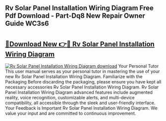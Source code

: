 ## Rv Solar Panel Installation Wiring Diagram Free Pdf Download - Part-Dq8 New Repair Owner Guide WC3s6

# <h2><a href="http://dfphszo.blite.top/?on=Rv+Solar+Panel+Installation+Wiring+Diagram">🔗Download New 👉🔴 Rv Solar Panel Installation Wiring Diagram</a></h2>

[![Rv Solar Panel Installation Wiring Diagram download](https://i.imgur.com/lujVjoI.png)](http://dfphszo.blite.top/?on=Rv+Solar+Panel+Installation+Wiring+Diagram)
Your Personal Tutor This user manual serves as your personal tutor in mastering the use of your new Rv Solar Panel Installation Wiring Diagram. Familiarize with the Packaging Before discarding the packaging, please ensure you have kept all necessary accessories Rv Solar Panel Installation Wiring Diagram. Rv Solar Panel Installation Wiring Diagram advanced features include augmented reality, voice recognition, customizable alerts, and multi-device compatibility, all accessible through the sleek and user-friendly interface. Your Feedback is Important Rv Solar Panel Installation Wiring Diagram. We value your input and are committed to continuous improvement.
